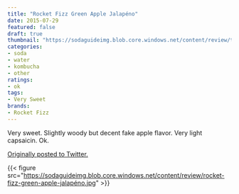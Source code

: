 ```yaml
---
title: "Rocket Fizz Green Apple Jalapéno"
date: 2015-07-29
featured: false
draft: true
thumbnail: "https://sodaguideimg.blob.core.windows.net/content/review/thumbs/rocket-fizz-green-apple-jalapéno.jpg"
categories:
- soda
- water
- kombucha
- other
ratings:
- ok
tags:
- Very Sweet
brands:
- Rocket Fizz
---
```


Very sweet. Slightly woody but decent fake apple flavor. Very light capsaicin. Ok.

[Originally posted to Twitter.](https://twitter.com/Cavorter/status/626458011414835200)

{{< figure src="https://sodaguideimg.blob.core.windows.net/content/review/rocket-fizz-green-apple-jalapéno.jpg" >}}

